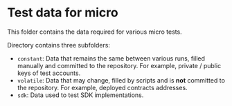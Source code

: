 # Test data for micro

This folder contains the data required for various micro tests.

Directory contains three subfolders:

- `constant`: Data that remains the same between various runs, filled manually and committed to the repository. For
  example, private / public keys of test accounts.
- `volatile`: Data that may change, filled by scripts and is **not** committed to the repository. For example, deployed
  contracts addresses.
- `sdk`: Data used to test SDK implementations.
